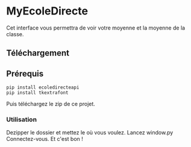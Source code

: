 # MyEcoleDirecte
Cet interface vous permettra de voir votre moyenne et la moyenne de la classe.
## Téléchargement
## Prérequis
```console
pip install ecoledirecteapi
pip install tkextrafont
```
Puis téléchargez le zip de ce projet.
### Utilisation
Dezipper le dossier et mettez le où vous voulez.
Lancez window.py
Connectez-vous.
Et c'est bon !
